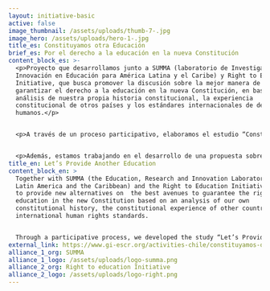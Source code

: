 ```yaml
---
layout: initiative-basic
active: false
image_thumbnail: /assets/uploads/thumb-7-.jpg
image_hero: /assets/uploads/hero-1-.jpg
title_es: Constituyamos otra Educación
brief_es: Por el derecho a la educación en la nueva Constitución
content_block_es: >-
  <p>Proyecto que desarrollamos junto a SUMMA (laboratorio de Investigación e
  Innovación en Educación para América Latina y el Caribe) y Right to Education
  Initiative, que busca promover la discusión sobre la mejor manera de
  garantizar el derecho a la educación en la nueva Constitución, en base de un
  análisis de nuestra propia historia constitucional, la experiencia
  constitucional de otros países y los estándares internacionales de derechos
  humanos.</p>


  <p>A través de un proceso participativo, elaboramos el estudio “Constituyamos Otra Educación: Una Mejor Sociedad es Posible  - 10 nudos constitucionales en educación y experiencias internacionales destacadas para inspirar el debate nacional”  ofrece una visión concisa y útil del derecho a la educación, en particular en el contexto del actual debate constitucional en Chile.</p>


  <p>Además, estamos trabajando en el desarrollo de una propuesta sobre cómo incorporar adecuadamente este derecho en la nueva constitución.</p>
title_en: Let’s Provide Another Education
content_block_en: >
  Together with SUMMA (the Education, Research and Innovation Laboratory for
  Latin America and the Caribbean) and the Right to Education Initiative we work
  to provide new alternatives on  the best avenues to guarantee the right to
  education in the new Constitution based on an analysis of our own
  constitutional history, the constitutional experience of other countries and
  international human rights standards.


  Through a participative process, we developed the study “Let’s Provide Another Education: A Better Society Is Possible - 10 Constitutional [Issues] in Education and Outstanding International Experiences to Inspire National Debate", which provides a concise and useful view of the right to education, particularly in the context of the current constitutional debate in Chile.
external_link: https://www.gi-escr.org/activities-chile/constituyamos-otra-educacin-campaa-por-el-derecho-a-la-educacin-en-el-proceso-constituyente-en-chile
alliance_1_org: SUMMA
alliance_1_logo: /assets/uploads/logo-summa.png
alliance_2_org: Right to education Initiative
alliance_2_logo: /assets/uploads/logo-right.png
---
```

